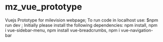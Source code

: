 # mz_vue_prototype
Vuejs Prototype for milevision webpage;
To run code in localhost use: $npm run dev ;
Initially please install the following dependencies: npm install, npm i vue-sidebar-menu, npm install vue-breadcrumbs, npm i vue-navigation-bar
